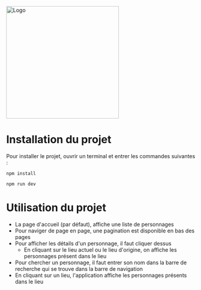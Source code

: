 <img src="https://user-images.githubusercontent.com/78146244/211021397-107b752b-91b5-4aa7-b71b-09f540a60a80.svg" alt="Logo" width="300" />

# Installation du projet
Pour installer le projet, ouvrir un terminal et entrer les commandes suivantes :
  ```npm
  npm install
  ```
  ```npm
  npm run dev
  ```

# Utilisation du projet
- La page d'accueil (par défaut), affiche une liste de personnages
- Pour naviger de page en page, une pagination est disponible en bas des pages
- Pour afficher les détails d'un personnage, il faut cliquer dessus
  - En cliquant sur le lieu actuel ou le lieu d'origine, on affiche les personnages présent dans le lieu
- Pour chercher un personnage, il faut entrer son nom dans la barre de recherche qui se trouve dans la barre de navigation
- En cliquant sur un lieu, l'application affiche les personnages présents dans le lieu
